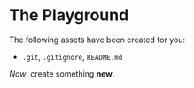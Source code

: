 # The Playground

The following assets have been created for you:

- `.git`, `.gitignore`, `README.md`

*Now*, create something **new**.
